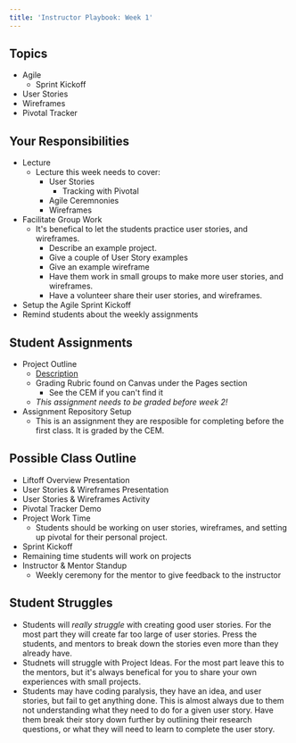```yaml
---
title: 'Instructor Playbook: Week 1'
---
```


## Topics
* Agile
    * Sprint Kickoff
* User Stories
* Wireframes
* Pivotal Tracker

## Your Responsibilities
* Lecture
    * Lecture this week needs to cover:
        * User Stories
            * Tracking with Pivotal
        * Agile Ceremnonies
        * Wireframes
* Facilitate Group Work
    * It's benefical to let the students practice user stories, and wireframes.
        * Describe an example project.
        * Give a couple of User Story examples
        * Give an example wireframe
        * Have them work in small groups to make more user stories, and wireframes.
        * Have a volunteer share their user stories, and wireframes.
* Setup the Agile Sprint Kickoff
* Remind students about the weekly assignments
        

## Student Assignments
* Project Outline
    * [Description](../../assignments/project-outline)
    * Grading Rubric found on Canvas under the Pages section
        * See the CEM if you can't find it
    * *This assignment needs to be graded before week 2!*
* Assignment Repository Setup
    * This is an assignment they are resposible for completing before the first class. It is graded by the CEM.

## Possible Class Outline
* Liftoff Overview Presentation
* User Stories & Wireframes Presentation
* User Stories & Wireframes Activity
* Pivotal Tracker Demo
* Project Work Time
    * Students should be working on user stories, wireframes, and setting up pivotal for their personal project.
* Sprint Kickoff
* Remaining time students will work on projects
* Instructor & Mentor Standup
    * Weekly ceremony for the mentor to give feedback to the instructor

## Student Struggles
* Students will *really struggle* with creating good user stories. For the most part they will create far too large of user stories. Press the students, and mentors to break down the stories even more than they already have.
* Studnets will struggle with Project Ideas. For the most part leave this to the mentors, but it's always benefical for you to share your own experiences with small projects.
* Students may have coding paralysis, they have an idea, and user stories, but fail to get anything done. This is almost always due to them not understanding what they need to do for a given user story. Have them break their story down further by outlining their research questions, or what they will need to learn to complete the user story.